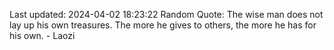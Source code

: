 Last updated: 2024-04-02 18:23:22
Random Quote: The wise man does not lay up his own treasures. The more he gives to others, the more he has for his own. - Laozi